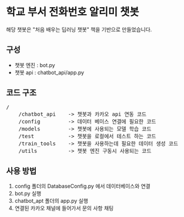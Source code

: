 # 학교 부서 전화번호 알리미 챗봇

해당 챗봇은 "처음 배우는 딥러닝 챗봇" 책을 기반으로 만들었습니다.


## 구성
- 챗봇 엔진 : bot.py
- 챗봇 api : chatbot_api/app.py

## 코드 구조
<pre>
/
    /chatbot_api    -> 챗봇과 카카오 api 연동 코드
    /config         -> 데이터 베이스 연결에 필요한 코드
    /models         -> 챗봇에 사용되는 모델 학습 코드
    /test           -> 챗봇을 로컬에서 테스트 하는 코드
    /train_tools    -> 챗봇을 사용하는데 필요한 데이터 생성 코드
    /utils          -> 챗봇 엔진 구동시 사용되는 코드
</pre>

## 사용 방법
1. config 폴더의 DatabaseConfig.py 에서 데이터베이스와 연결
2. bot.py 실행
3. chatbot_apt 폴더의 app.py 실행
4. 연결된 카카오 채널에 들어가서 문의 사항 채팅
